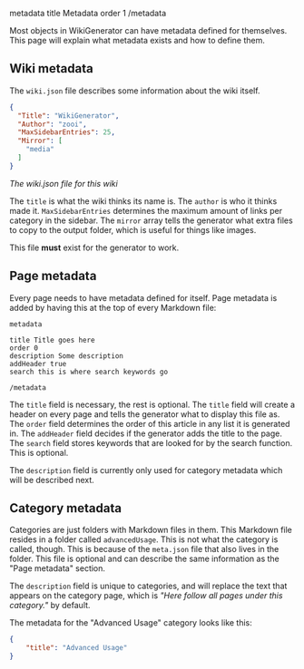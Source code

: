 metadata
title Metadata
order 1
/metadata

Most objects in WikiGenerator can have metadata defined for themselves. This page will explain what metadata exists and how to define them.

## Wiki metadata
The `wiki.json` file describes some information about the wiki itself.
```json
{
  "Title": "WikiGenerator",
  "Author": "zooi",
  "MaxSidebarEntries": 25,
  "Mirror": [
    "media"
  ]
}
```
*The wiki.json file for this wiki*

The `title` is what the wiki thinks its name is. The `author` is who it thinks made it. `MaxSidebarEntries` determines the maximum amount of links per category in the sidebar. The `mirror` array tells the generator what extra files to copy to the output folder, which is useful for things like images.

This file **must** exist for the generator to work.

## Page metadata

Every page needs to have metadata defined for itself. Page metadata is added by having this at the top of every Markdown file:
```properties
metadata

title Title goes here
order 0
description Some description
addHeader true
search this is where search keywords go

/metadata
```
The `title` field is necessary, the rest is optional. The `title` field will create a header on every page and tells the generator what to display this file as. The `order` field determines the order of this article in any list it is generated in. The `addHeader` field decides if the generator adds the title to the page. The `search` field stores keywords that are looked for by the search function. This is optional.

The `description` field is currently only used for category metadata which will be described next.

## Category metadata

Categories are just folders with Markdown files in them. This Markdown file resides in a folder called `advancedUsage`. This is not what the category is called, though. This is because of the `meta.json` file that also lives in the folder. This file is optional and can describe the same information as the "Page metadata" section. 

The `description` field is unique to categories, and will replace the text that appears on the category page, which is *"Here follow all pages under this category."* by default.

The metadata for the "Advanced Usage" category looks like this:
```json
{
    "title": "Advanced Usage"
}
```